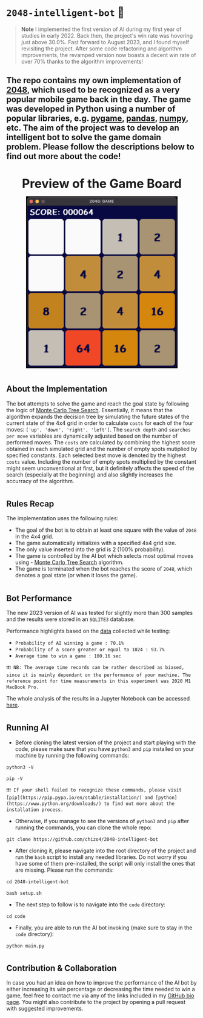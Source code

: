 # ```2048-intelligent-bot``` 🤖

> **Note**
I implemented the first version of AI during my first year of studies in early 2022. Back then, the project's win rate was hovering just above 30.0%. Fast forward to August 2023, and I found myself revisiting the project. After some code refactoring and algorithm improvements, the revamped version now boasts a decent win rate of over 70% thanks to the algorithm improvements!

## The repo contains my own implementation of [2048](https://en.wikipedia.org/wiki/2048_(video_game)), which used to be recognized as a very popular mobile game back in the day. The game was developed in Python using a number of popular libraries, e.g. [pygame](https://www.pygame.org/news), [pandas](https://pandas.pydata.org/), [numpy](https://numpy.org/), etc. The aim of the project was to develop an intelligent bot to solve the game domain problem. Please follow the descriptions below to find out more about the code!

#

<p align="center">
  <b style="font-size: 2rem;">Preview of the Game Board</b>
</p>


<p align="center">
  <img src="./images/image_gui.png" width="400" alt="The Image of 2048 Game Board."/>
</p>

#

## About the Implementation

The bot attempts to solve the game and reach the goal state by following the logic of [Monte Carlo Tree Search](https://en.wikipedia.org/wiki/Monte_Carlo_tree_search). Essentially, it means that the algorithm expands the decision tree by simulating the future states of the current state of the 4x4 grid in order to calculate ```costs``` for each of the four moves: ```['up', 'down', 'right', 'left']```. The ```search depth``` and ```searches per move``` variables are dynamically adjusted based on the number of performed moves. The ```costs``` are calculated by combining the highest score obtained in each simulated grid and the number of empty spots mutiplied by specified constants. Each selected best move is denoted by the highest ```costs``` value. Including the number of empty spots multiplied by the constant might seem unconventional at first, but it definitely affects the speed of the search (especially at the beginning) and also slightly increases the accurracy of the algorithm.

#

## Rules Recap

The implementation uses the following rules:
- The goal of the bot is to obtain at least one square with the value of ```2048``` in the 4x4 grid.
- The game automatically initializes with a specified 4x4 grid size.
- The only value inserted into the grid is 2 (100% probability).
- The game is controlled by the AI bot which selects most optimal moves using - [Monte Carlo Tree Search](https://en.wikipedia.org/wiki/Monte_Carlo_tree_search) algorithm.
- The game is terminated when the bot reaches the score of ```2048```, which denotes a goal state (or when it loses the game).

#

## Bot Performance

The new 2023 version of AI was tested for slightly more than 300 samples and the results were stored in an ```SQLITE3``` database. 

Performance highlights based on the [data](https://github.com/chizo4/2048-Project/blob/main/code/notebook/bot_notebook.ipynb) collected while testing:
- ```Probability of AI winning a game : 70.1%```
- ```Probability of a score greater or equal to 1024 : 93.7%```
- ```Average time to win a game : 100.16 sec```

```
❗❗❗ NB: The average time records can be rather described as biased, since it is mainly dependant on the performance of your machine. The reference point for time measurements in this experiment was 2020 M1 MacBook Pro.
```

The whole analysis of the results in a Jupyter Notebook can be accessed [here](https://github.com/chizo4/2048-Project/blob/main/code/notebook/bot_notebook.ipynb).

#

## Running AI

- Before cloning the latest version of the project and start playing with the code, please make sure that you have ```python3``` and ```pip``` installed on your machine by running the following commands:

```shell
python3 -V
```

```shell
pip -V
```

```
❗❗❗ If your shell failed to recognize these commands, please visit [pip](https://pip.pypa.io/en/stable/installation/) and [python](https://www.python.org/downloads/) to find out more about the installation process.
```

- Otherwise, if you manage to see the versions of ```python3``` and ```pip``` after running the commands, you can clone the whole repo:

```shell
git clone https://github.com/chizo4/2048-intelligent-bot
```

- After cloning it, please navigate into the root directory of the project and run the ```bash``` script to install any needed libraries. Do not worry if you have some of them pre-installed, the script will only install the ones that are missing. Please run the commands:

```shell
cd 2048-intelligent-bot
```

```shell
bash setup.sh
```

- The next step to follow is to navigate into the ```code``` directory:

```shell
cd code
```

- Finally, you are able to run the AI bot invoking (make sure to stay in the ```code``` directory):

```shell
python main.py
```

#

## Contribution & Collaboration

In case you had an idea on how to improve the performance of the AI bot by either increasing its win percentage or decreasing the time needed to win a game, feel free to contact me via any of the links included in my [GitHub bio page](https://github.com/chizo4). You might also contribute to the project by opening a pull request with suggested improvements.

#
